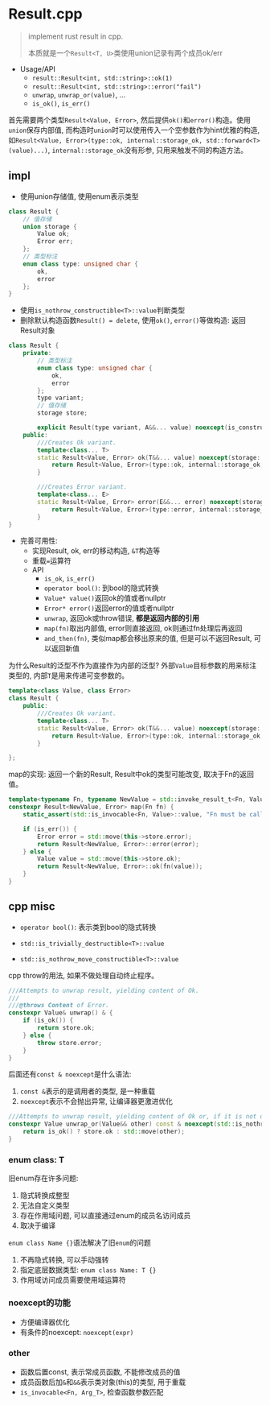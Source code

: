 # Result.cpp

> implement rust result in cpp.
>
> 本质就是一个`Result<T, U>`类使用union记录有两个成员ok/err

- Usage/API
    * `result::Result<int, std::string>::ok(1)`
    * `result::Result<int, std::string>::error("fail")`
    * `unwrap`, `unwrap_or(value)`, ...
    * `is_ok()`, `is_err()`

首先需要两个类型`Result<Value, Error>`, 然后提供`ok()`和`error()`构造。使用`union`保存内部值, 而构造时`union`时可以使用传入一个空参数作为hint优雅的构造, 如`Result<Value, Error>(type::ok, internal::storage_ok, std::forward<T>(value)...)`, `internal::storage_ok`没有形参, 只用来触发不同的构造方法。

## impl

- 使用union存储值, 使用enum表示类型

```cpp
class Result {
    // 值存储
    union storage {
        Value ok;
        Error err;
    };
    // 类型标注
    enum class type: unsigned char {
        ok,
        error
    };
}
```

- 使用`is_nothrow_constructible<T>::value`判断类型
- 删除默认构造函数`Result() = delete`, 使用`ok()`, `error()`等做构造: 返回Result对象

```cpp
class Result {
    private:
        // 类型标注
        enum class type: unsigned char {
            ok,
            error
        };
        type variant;
        // 值存储
        storage store;

        explicit Result(type variant, A&&... value) noexcept(is_constructor_noexcept) : variant(variant), store(std::forward<A>(value)...) {}
    public:
        ///Creates Ok variant.
        template<class... T>
        static Result<Value, Error> ok(T&&... value) noexcept(storage::is_value_noexcept) {
            return Result<Value, Error>(type::ok, internal::storage_ok, std::forward<T>(value)...);
        }

        ///Creates Error variant.
        template<class... E>
        static Result<Value, Error> error(E&&... error) noexcept(storage::is_error_noexcept) {
            return Result<Value, Error>(type::error, internal::storage_error, std::forward<E>(error)...);
        }
}
```

- 完善可用性:
    * 实现Result, ok, err的移动构造, `&T`构造等
    * 重载`=`运算符
    * API
        + `is_ok`, `is_err()`
        + `operator bool()`: 到bool的隐式转换
        + `Value* value()`返回ok的值或者nullptr
        + `Error* error()`返回error的值或者nullptr
        + `unwrap`, 返回ok或throw错误, **都是返回内部的引用**
        + `map(fn)`取出内部值, error则直接返回, ok则通过fn处理后再返回
        + `and_then(fn)`, 类似map都会移出原来的值, 但是可以不返回Result, 可以返回新值

为什么Result的泛型不作为直接作为内部的泛型? 外部`Value`目标参数的用来标注类型的, 内部`T`是用来传递可变参数的。

```cpp
template<class Value, class Error>
class Result {
    public:
        ///Creates Ok variant.
        template<class... T>
        static Result<Value, Error> ok(T&&... value) noexcept(storage::is_value_noexcept) {
            return Result<Value, Error>(type::ok, internal::storage_ok, std::forward<T>(value)...);
        }

};
```

map的实现: 返回一个新的Result, Result中ok的类型可能改变, 取决于Fn的返回值。

```cpp
template<typename Fn, typename NewValue = std::invoke_result_t<Fn, Value>>
constexpr Result<NewValue, Error> map(Fn fn) {
    static_assert(std::is_invocable<Fn, Value>::value, "Fn must be callable and accept Value as argument");

    if (is_err()) {
        Error error = std::move(this->store.error);
        return Result<NewValue, Error>::error(error);
    } else {
        Value value = std::move(this->store.ok);
        return Result<NewValue, Error>::ok(fn(value));
    }
}
```


## cpp misc

- `operator bool()`: 表示类到bool的隐式转换

- `std::is_trivially_destructible<T>::value`
- `std::is_nothrow_move_constructible<T>::value`

cpp throw的用法, 如果不做处理自动终止程序。

```cpp
///Attempts to unwrap result, yielding content of Ok.
///
///@throws Content of Error.
constexpr Value& unwrap() & {
    if (is_ok()) {
        return store.ok;
    } else {
        throw store.error;
    }
}
```

后面还有`const & noexcept`是什么语法: 

1. `const &`表示的是调用者的类型, 是一种重载
2. `noexcept`表示不会抛出异常, 让编译器更激进优化

```cpp
///Attempts to unwrap result, yielding content of Ok or, if it is not ok, other.
constexpr Value unwrap_or(Value&& other) const & noexcept(std::is_nothrow_move_constructible<Value>::value && std::is_nothrow_copy_constructible<Value>::value) {
    return is_ok() ? store.ok : std::move(other);
}
```

### enum class: T

旧enum存在许多问题:

1. 隐式转换成整型
2. 无法自定义类型
3. 存在作用域问题, 可以直接通过enum的成员名访问成员
4. 取决于编译

`enum class Name {}`语法解决了旧`enum`的问题

1. 不再隐式转换, 可以手动强转
2. 指定底层数据类型: `enum class Name: T {}`
3. 作用域访问成员需要使用域运算符


### noexcept的功能

- 方便编译器优化
- 有条件的noexcept: `noexcept(expr)`


### other

- 函数后置const, 表示常成员函数, 不能修改成员的值
- 成员函数后加`&`和`&&`表示类对象(this)的类型, 用于重载
- `is_invocable<Fn, Arg_T>`, 检查函数参数匹配

